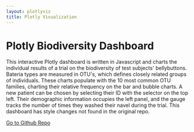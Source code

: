 ```yaml
---
layout: plotlyviz
title: Plotly Visualization
---
```

<h1 id="projecttitle">Plotly Biodiversity Dashboard</h1>
<p id="projectp">This interactive Plotly dashboard is written in Javascript and charts the individual results of a trial on the biodiversity of test subjects' bellybuttons. Bateria types are measured in OTU's, which defines closely related groups of individuals. These charts populate with the 10 most common OTU families, charting their relative frequency on the bar and bubble charts. A new patient can be chosen by selecting their ID with the selector on the top left. Their demographic information occupies the left panel, and the gauge tracks the number of times they washed their navel during the trial. This dashboard has style changes not found in the original repo.</p>

<a href="https://github.com/mgfogerson/plotly_bacteriaChart" class="btn btn-lg btn-primary" id="gitLink"> Go to Github Repo </a>
